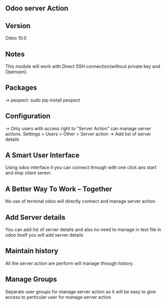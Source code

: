 Odoo server Action
------------------

Version
--------
Odoo 10.0

Notes
--------
This module will work with Direct SSH connection(without private key and Openvpn).


Packages
----------
-> pexpect: sudo pip install pexpect

Configuration
--------------
-> Only users with access right to "Server Action" can manage server actions. 
   Settings > Users > Other > Server action
-> Add list of server details 


A Smart User Interface
----------------------

Using odoo interface it you can connect through with one click ans start and stop client serevr.

A Better Way To Work – Together
-------------------------------

No use of terminal odoo will directly connect and manage server action.

Add Server details
--------------------------

You can add list of server details and also no need to manage in text file in odoo itself you will add server details

Maintain history
---------------------------------------------

All the server action are perform will manage through history.


Manage Groups
-------------------------------

Separate user groups for manage server action so it will be easy to give access to perticular user for manage server action


